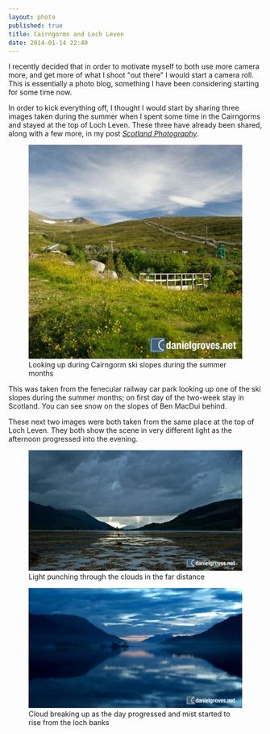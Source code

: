 ```yaml
---
layout: photo
published: true
title: Cairngorms and Loch Leven
date: 2014-01-14 22:40
---
```


I recently decided that in order to motivate myself to both use more camera more, and get more of what I shoot "out there" I would start a camera roll. This is essentially a photo blog, something I have been considering starting for some time now. 

In order to kick everything off, I thought I would start by sharing three images taken during the summer when I spent some time in the Cairngorms and stayed at the top of Loch Leven. These three have already been shared, along with a few more, in my post *[Scotland Photography](/notebook/2013/09/scotland-photography/ "Notebook entry on Photography in Scotland")*. 

<figure>
    <img src="/assets/camera-roll/2014/01/DSC_7615.jpg" alt="Looking up during Cairngormski slopes during the summer months" />
    <figcaption>Looking up during Cairngorm ski slopes during the summer months</figcaption>
</figure>

This was taken from the fenecular railway car park looking up one of the ski slopes during the summer months; on first day of the two-week stay in Scotland. You can see snow on the slopes of Ben MacDui behind. 

These next two images were both taken from the same place at the top of Loch Leven. They both show the scene in very different light as the afternoon progressed into the evening. 

<figure>
    <img src="/assets/camera-roll/2014/01/DSC_7781.jpg" alt="Looking up during Cairngormski slopes during the summer months" />
    <figcaption>Light punching through the clouds in the far distance</figcaption>
</figure>

<figure>
    <img src="/assets/camera-roll/2014/01/DSC_7803.jpg" alt="Looking up during Cairngormski slopes during the summer months" />
    <figcaption>Cloud breaking up as the day progressed and mist started to rise from the loch banks</figcaption>
</figure>
